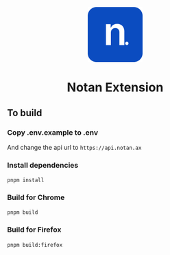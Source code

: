 <div align="center">
  <img src="public/icon-128.png" alt="logo"/>
  <h1>Notan Extension</h1>
</div>

## To build

### Copy .env.example to .env
And change the api url to `https://api.notan.ax`

### Install dependencies
```
pnpm install
``` 

### Build for Chrome
```
pnpm build
```

### Build for Firefox
```
pnpm build:firefox
```
